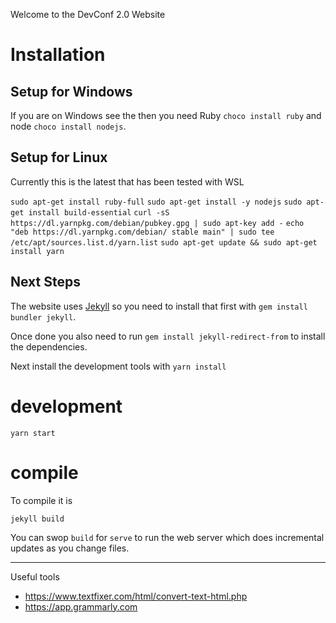 Welcome to the DevConf 2.0 Website

# Installation

## Setup for Windows
If you are on Windows see the then you need Ruby `choco install ruby` and node `choco install nodejs`.

## Setup for Linux
Currently this is the latest that has been tested with WSL

`sudo apt-get install ruby-full`
`sudo apt-get install -y nodejs`
`sudo apt-get install build-essential`
`curl -sS https://dl.yarnpkg.com/debian/pubkey.gpg | sudo apt-key add -`
`echo "deb https://dl.yarnpkg.com/debian/ stable main" | sudo tee /etc/apt/sources.list.d/yarn.list`
`sudo apt-get update && sudo apt-get install yarn`

## Next Steps

The website uses [Jekyll](https://jekyllrb.com/) so you need to install that first with `gem install bundler jekyll`.

Once done you also need to run `gem install jekyll-redirect-from` to install the dependencies.

Next install the development tools with `yarn install`

# development

```
yarn start
```

# compile
  
To compile it is
```
jekyll build
```
  
You can swop `build` for `serve` to run the web server which does incremental updates as you change files.

---

Useful tools
- https://www.textfixer.com/html/convert-text-html.php
- https://app.grammarly.com
  